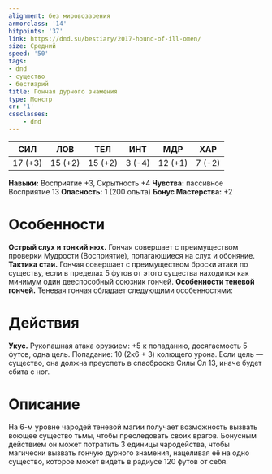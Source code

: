 ```yaml
---
alignment: без мировоззрения
armorclass: '14'
hitpoints: '37'
link: https://dnd.su/bestiary/2017-hound-of-ill-omen/
size: Средний
speed: '50'
tags:
- dnd
- существо
- бестиарий
title: Гончая дурного знамения
type: Монстр
cr: '1'
cssclasses:
    - dnd
---
```



| СИЛ | ЛОВ | ТЕЛ | ИНТ | МДР | ХАР |
|---|---|---|---|---|---|
| 17 (+3) | 15 (+2) | 15 (+2) | 3 (-4) | 12 (+1) | 7 (-2) |
**Навыки:** Восприятие +3, Скрытность +4
**Чувства:** пассивное Восприятие 13
**Опасность:** 1 (200 опыта)
**Бонус Мастерства:** +2


# Особенности
**Острый слух и тонкий нюх.** Гончая совершает с преимуществом проверки Мудрости (Восприятие), полагающиеся на слух и обоняние.
**Тактика стаи.** Гончая совершает с преимуществом броски атаки по существу, если в пределах 5 футов от этого существа находится как минимум один дееспособный союзник гончей.
**Особенности теневой гончей.** Теневая гончая обладает следующими особенностями:


# Действия
**Укус.** Рукопашная атака оружием: +5 к попаданию, досягаемость 5 футов, одна цель. Попадание: 10 (2к6 + 3) колющего урона. Если цель — существо, она должна преуспеть в спасброске Силы Сл 13, иначе будет сбита с ног.


# Описание
На 6-м уровне чародей теневой магии получает возможность вызвать воющее существо тьмы, чтобы преследовать своих врагов. Бонусным действием он может потратить 3 единицы чародейства, чтобы магически вызвать гончую дурного знамения, нацеливая её на одно существо, которое может видеть в радиусе 120 футов от себя.